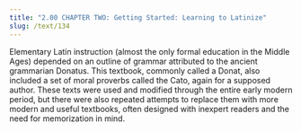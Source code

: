 ```yaml
---
title: "2.00 CHAPTER TWO: Getting Started: Learning to Latinize"
slug: /text/134
---
```

Elementary Latin instruction (almost the only formal education in the Middle Ages) depended on an outline of grammar attributed to the ancient grammarian Donatus. This textbook, commonly called a Donat, also included a set of moral proverbs called the Cato, again for a supposed author. These texts were used and modified through the entire early modern period, but there were also repeated attempts to replace them with more modern and useful textbooks, often designed with inexpert readers and the need for memorization in mind.

